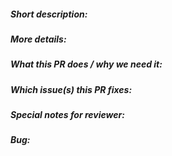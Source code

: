 ##### Short description:

##### More details:

##### What this PR does / why we need it:

##### Which issue(s) this PR fixes:

##### Special notes for reviewer:

##### Bug:
